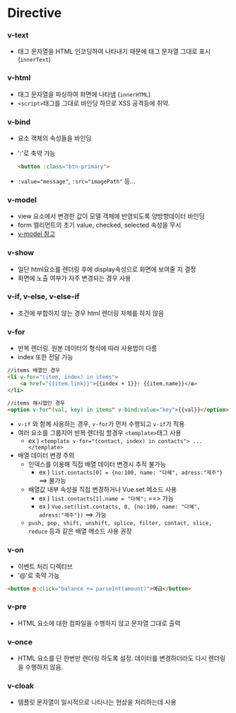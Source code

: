 # Directive

### v-text
* 태그 문자열을 HTML 인코딩하여 나타내기 때문에 태그 문자열 그대로 표시 (`innerText`)

### v-html
* 태그 문자열을 파싱하여 화면에 나타냄 (`innerHTML`)
* `<script>`태그를 그대로 바인딩 하므로 XSS 공격등에 취약.

### v-bind
 * 요소 객체의 속성들을 바인딩
 * ':'로 축약 가능

    ```html
    <button :class="btn-primary">
    ```
* `:value="message"`, `:src="imagePath"` 등...

### v-model
* view 요소에서 변경한 값이 모델 객체에 반영되도록 양방향데이터 바인딩
* form 엘리먼트의 초기 value, checked, selected 속성을 무시
* [v-model 참고](https://kr.vuejs.org/v2/guide/forms.html)

### v-show
* 일단 html요소를 렌더링 후에 display속성으로 화면에 보여줄 지 결정
* 화면에 노출 여부가 자주 변경되는 경우 사용

### v-if, v-else, v-else-if
* 조건에 부합하지 않는 경우 html 렌더링 자체를 하지 않음

### v-for
* 반복 렌더링. 원본 데이터의 형식에 따라 사용법이 다름
* index 또한 전달 가능

```html
//items 배열인 경우
<li v-for="(item, index) in items">
    <a href="{{item.link}}">{{index + 1}}: {{item.name}}</a>
</li>
```

```html
//items 해시맵인 경우
<option v-for"(val, key) in items" v-bind:value="key">{{val}}</option>
```
* `v-if` 와 함께 사용하는 경우, `v-for`가 먼저 수행되고 `v-if`가 적용
* 여러 요소를 그룹지어 반복 렌더링 할경우 `<template>`태그 사용
   * ex ) `<template v-for="(contact, index) in contacts"> ... </template>`
* 배열 데이터 변경 주의
   * 인덱스를 이용해 직접 배열 데이터 변경시 추적 불가능 
        * ex ) `list.contacts[0] = {no:100, name: "다혜", adress:"제주"}` ==> 불가능
    * 배열값 내부 속성을 직접 변경하거나 Vue.set 메소드 사용
        * ex ) `list.contacts[1].name = "다혜";` ==> 가능
        * ex ) `Vue.set(list.contacts, 0, {no:100, name: "다혜", adress:"제주"})` ==> 가능
    * `push, pop, shift, unshift, splice, filter, contact, slice, reduce` 등과 같은 배열 메소드 사용 권장

### v-on
* 이벤트 처리 디렉티브
* '@'로 축약 가능

```html
<button @:click="balance += parseInt(amount)">예금</button>
```

### v-pre
* HTML 요소에 대한 컴파일을 수행하지 않고 문자열 그대로 출력

### v-once 
* HTML 요소를 단 한번만 렌더링 하도록 설정. 데이터를 변경하더라도 다시 렌더링을 수행하지 않음.

### v-cloak
* 템플릿 문자열이 일시적으로 나타나는 현상을 처리하는데 사용